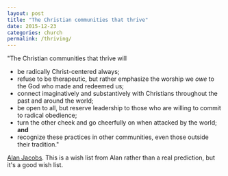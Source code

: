 ```yaml
---
layout: post
title: "The Christian communities that thrive"
date: 2015-12-23
categories: church
permalink: /thriving/
---
```


"The Christian communities that thrive will
* be radically Christ-centered always;
* refuse to be therapeutic, but rather emphasize the worship we *owe* to the God who made and redeemed us;
* connect imaginatively and substantively with Christians throughout the past and around the world;
* be open to all, but reserve leadership to those who are willing to commit to radical obedience;
* turn the other cheek and go cheerfully on when attacked by the world; **and**
* recognize these practices in other communities, even those outside their tradition."

[Alan Jacobs](http://blog.ayjay.org/uncategorized/excerpts-from-sent-1/). This is a wish list from Alan rather than a real prediction, but it's a good wish list.